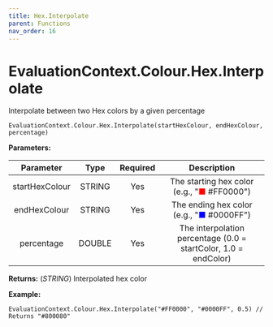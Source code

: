 ```yaml
---
title: Hex.Interpolate
parent: Functions
nav_order: 16
---
```


# EvaluationContext.Colour.Hex.Interpolate

Interpolate between two Hex colors by a given percentage

```dax
EvaluationContext.Colour.Hex.Interpolate(startHexColour, endHexColour, percentage)
```

**Parameters:**

| Parameter | Type | Required | Description |
|:---:|:---:|:---:|:---:|
| startHexColour | STRING | Yes | The starting hex color (e.g., "<span style="color: #FF0000">■</span> #FF0000") |
| endHexColour | STRING | Yes | The ending hex color (e.g., "<span style="color: #0000FF">■</span> #0000FF") |
| percentage | DOUBLE | Yes | The interpolation percentage (0.0 = startColor, 1.0 = endColor) |

**Returns:** (*STRING*) Interpolated hex color

**Example:**

```dax
EvaluationContext.Colour.Hex.Interpolate("#FF0000", "#0000FF", 0.5) // Returns "#800080"
```